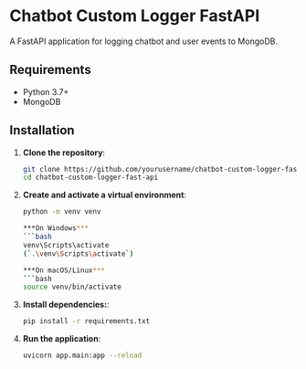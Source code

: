 # Chatbot Custom Logger FastAPI

A FastAPI application for logging chatbot and user events to MongoDB.

## Requirements

- Python 3.7+
- MongoDB

## Installation

1. **Clone the repository**:

   ```bash
   git clone https://github.com/yourusername/chatbot-custom-logger-fast-api.git
   cd chatbot-custom-logger-fast-api
2. **Create and activate a virtual environment**:
    ```bash
    python -m venv venv
 
    ***On Windows***
    ```bash
    venv\Scripts\activate
    (`.\venv\Scripts\activate`)
 
    ***On macOS/Linux***
    ```bash
    source venv/bin/activate
3. **Install dependencies:**:
    ```bash
    pip install -r requirements.txt
4. **Run the application**:
     ```bash
    uvicorn app.main:app --reload

    